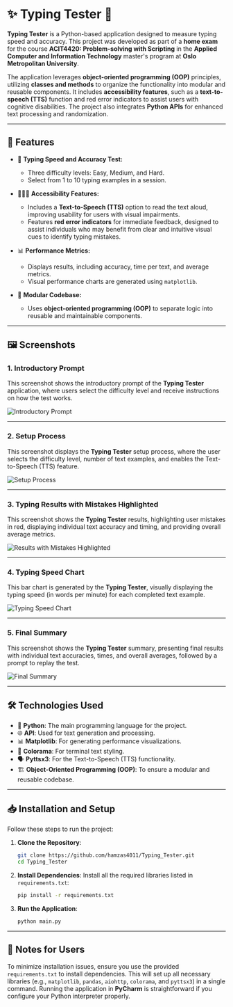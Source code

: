 # ✨ Typing Tester 🎯

**Typing Tester** is a Python-based application designed to measure typing speed and accuracy. This project was developed as part of a **home exam** for the course **ACIT4420: Problem-solving with Scripting** in the **Applied Computer and Information Technology** master's program at **Oslo Metropolitan University**.

The application leverages **object-oriented programming (OOP)** principles, utilizing **classes and methods** to organize the functionality into modular and reusable components. It includes **accessibility features**, such as a **text-to-speech (TTS)** function and red error indicators to assist users with cognitive disabilities. The project also integrates **Python APIs** for enhanced text processing and randomization.

---

## 🚀 Features

- 🎯 **Typing Speed and Accuracy Test:**
  - Three difficulty levels: Easy, Medium, and Hard.
  - Select from 1 to 10 typing examples in a session.

- 🧑‍🤝‍🧑 **Accessibility Features:**
  - Includes a **Text-to-Speech (TTS)** option to read the text aloud, improving usability for users with visual impairments.
  - Features **red error indicators** for immediate feedback, designed to assist individuals who may benefit from clear and intuitive visual cues to identify typing mistakes.

- 📊 **Performance Metrics:**
  - Displays results, including accuracy, time per text, and average metrics.
  - Visual performance charts are generated using `matplotlib`.

- 🔗 **Modular Codebase:**
  - Uses **object-oriented programming (OOP)** to separate logic into reusable and maintainable components.

---

## 🖼️ Screenshots

### 1. Introductory Prompt
This screenshot shows the introductory prompt of the **Typing Tester** application, where users select the difficulty level and receive instructions on how the test works.

![Introductory Prompt](https://github.com/user-attachments/assets/712b40f9-5253-407a-bcfb-4b069725669f)

---

### 2. Setup Process
This screenshot displays the **Typing Tester** setup process, where the user selects the difficulty level, number of text examples, and enables the Text-to-Speech (TTS) feature.

![Setup Process](https://github.com/user-attachments/assets/10b48872-bcad-4d48-8230-aa56105d6169)

---

### 3. Typing Results with Mistakes Highlighted
This screenshot shows the **Typing Tester** results, highlighting user mistakes in red, displaying individual text accuracy and timing, and providing overall average metrics.

![Results with Mistakes Highlighted](https://github.com/user-attachments/assets/cc52aa5d-accc-45bf-8f18-88d834d8597a)

---

### 4. Typing Speed Chart
This bar chart is generated by the **Typing Tester**, visually displaying the typing speed (in words per minute) for each completed text example.

![Typing Speed Chart](https://github.com/user-attachments/assets/0fdc3470-8319-4388-9197-63a3f158481a)

---

### 5. Final Summary
This screenshot shows the **Typing Tester** summary, presenting final results with individual text accuracies, times, and overall averages, followed by a prompt to replay the test.

![Final Summary](https://github.com/user-attachments/assets/4d72d2df-d7e3-40ba-bc57-00f298f229da)

---

## 🛠️ Technologies Used

- 🐍 **Python**: The main programming language for the project.
- 🌐 **API**: Used for text generation and processing.
- 📊 **Matplotlib**: For generating performance visualizations.
- 🎨 **Colorama**: For terminal text styling.
- 🗣️ **Pyttsx3**: For the Text-to-Speech (TTS) functionality.
- 🏗️ **Object-Oriented Programming (OOP)**: To ensure a modular and reusable codebase.

---

## 📥 Installation and Setup

Follow these steps to run the project:

1. **Clone the Repository**:
   ```bash
   git clone https://github.com/hamzas4011/Typing_Tester.git
   cd Typing_Tester
   ```

2. **Install Dependencies**:
   Install all the required libraries listed in `requirements.txt`:
   ```bash
   pip install -r requirements.txt
   ```

3. **Run the Application**:
   ```bash
   python main.py
   ```

---

## 📌 Notes for Users

To minimize installation issues, ensure you use the provided `requirements.txt` to install dependencies. This will set up all necessary libraries (e.g., `matplotlib`, `pandas`, `aiohttp`, `colorama`, and `pyttsx3`) in a single command. Running the application in **PyCharm** is straightforward if you configure your Python interpreter properly.
